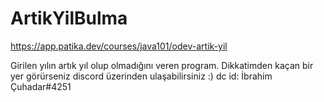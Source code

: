 # ArtikYilBulma
https://app.patika.dev/courses/java101/odev-artik-yil

Girilen yılın artık yıl olup olmadığını veren program.
Dikkatimden kaçan bir yer görürseniz discord üzerinden ulaşabilirsiniz :) dc id: İbrahim Çuhadar#4251
